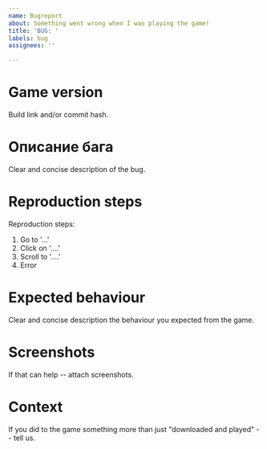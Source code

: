 ```yaml
---
name: Bugreport
about: Something went wrong when I was playing the game!
title: 'BUG: '
labels: bug
assignees: ''

---
```


# Game version
Build link and/or commit hash.

# Описание бага
Clear and concise description of the bug.

# Reproduction steps
Reproduction steps:
1. Go to '...'
2. Click on '....'
3. Scroll to '....'
4. Error

# Expected behaviour
Clear and concise description the behaviour you expected from the game.

# Screenshots
If that can help -- attach screenshots.

# Context
If you did to the game something more than just "downloaded and played" -- tell us.
